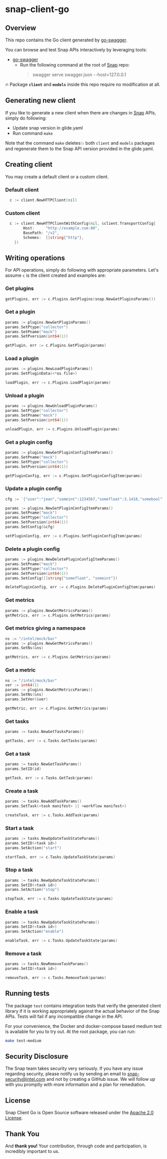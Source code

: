 # snap-client-go

## Overview

This repo contains the Go client generated by [go-swagger](https://github.com/go-swagger/go-swagger). 

You can browse and test Snap APIs interactively by leveraging tools:

* [go-swagger](https://github.com/go-swagger/go-swagger)
  * Run the following command at the root of [Snap](https://github.com/intelsdi-x/snap) repo:
    > swagger serve swagger.json --host=127.0.0.1

:fire: Package **`client`** and **`models`** inside this repo require no modification at all.

## Generating new client
If you like to generate a new client when there are changes in [Snap](https://github.com/intelsdi-x/snap) APIs, simply do following:

* Update snap version in glide.yaml
* Run command `make`

Note that the command `make` deletes:boom: both `client` and `models` packages and regenerate them to the Snap API version provided in the glide.yaml.

## Creating client

You may create a default client or a custom client.

### Default client

```go
  c := client.NewHTTPClient(nil)
```

### Custom client

```go
  c := client.NewHTTPClientWithConfig(nil, &client.TransportConfig{
		Host:     "http://example.com:80",
		BasePath: "/v2",
		Schemes:  []string{"http"},
	})
```

## Writing operations

For API operations, simply do following with appropriate parameters. Let's assume `c` is the client created and examples are:

### Get plugins

```go
getPlugins, err := c.Plugins.GetPlugins(snap.NewGetPluginsParams())
```

### Get a plugin

```go
params := plugins.NewGetPluginParams()
params.SetPtype("collector")
params.SetPname("mock")
params.SetPversion(int64(1))

getPlugin, err := c.Plugins.GetPlugin(params)
```

### Load a plugin

```go
params := plugins.NewLoadPluginParams()
params.SetPluginData(<*os.file>)

loadPlugin, err := c.Plugins.LoadPlugin(params)
```

### Unload a plugin

```go
params := plugins.NewUnloadPluginParams()
params.SetPtype("collector")
params.SetPname("mock")
params.SetPversion(int64(1))

unloadPlugin, err := c.Plugins.UnloadPlugin(params)
```

### Get a plugin config

```go
params := plugins.NewGetPluginConfigItemParams()
params.SetPname("mock")
params.SetPtype("collector")
params.SetPversion(int64(1))

getPluginConfig, err := c.Plugins.GetPluginConfigItem(params)
```

### Update a plugin config

```go
cfg := `{"user":"jean","someint":1234567,"somefloat":3.1418,"somebool":false}`

params := plugins.NewSetPluginConfigItemParams()
params.SetPname("mock")
params.SetPtype("collector")
params.SetPversion(int64(1))
params.SetConfig(&cfg)

setPluginConfig, err := c.Plugins.SetPluginConfigItem(params)
```

### Delete a plugin config

```go
params := plugins.NewDeletePluginConfigItemParams()
params.SetPname("mock")
params.SetPtype("collector")
params.SetPversion(int64(1))
params.SetConfig([]string{"somefloat", "someint"})

deletePluginConfig, err := c.Plugins.DeletePluginConfigItem(params)
```

### Get metrics

```go
params := plugins.NewGetMetricsParams()
getMetrics, err := c.Plugins.GetMetrics(params)
```

### Get metrics giving a namespace

```go
ns := "/intel/mock/bar"
params := plugins.NewGetMetricsParams()
params.SetNs(&ns)

getMetrics, err := c.Plugins.GetMetrics(params)
```

### Get a metric

```go
ns := "/intel/mock/bar"
ver := int64(1)
params := plugins.NewGetMetricsParams()
params.SetNs(&ns)
params.SetVer(&ver)

getMetric, err := c.Plugins.GetMetrics(params)
```

### Get tasks

```go
params := tasks.NewGetTasksParams()

getTasks, err := c.Tasks.GetTasks(params)
```

### Get a task

```go
params := tasks.NewGetTaskParams()
params.SetID(id)

getTask, err := c.Tasks.GetTask(params)
```

### Create a task

```go
params := tasks.NewAddTaskParams()
params.SetTask(<task manifest> || <workflow manifest>)

createTask, err := c.Tasks.AddTask(params)
```

### Start a task

```go
params := tasks.NewUpdateTaskStateParams()
params.SetID(<task id>)
params.SetAction("start")

startTask, err := c.Tasks.UpdateTaskState(params)
```

### Stop a task

```go
params := tasks.NewUpdateTaskStateParams()
params.SetID(<task id>)
params.SetAction("stop")

stopTask, err := c.Tasks.UpdateTaskState(params)
```

### Enable a task

```go
params := tasks.NewUpdateTaskStateParams()
params.SetID(<task id>)
params.SetAction("enable")

enableTask, err := c.Tasks.UpdateTaskState(params)
```

### Remove a task

```go
params := tasks.NewRemoveTaskParams()
params.SetID(<task id>)

removeTask, err := c.Tasks.RemoveTask(params)
```

## Running tests

The package `test` contains integration tests that verify the generated client library if it is working appropriately against the actual behavior of the Snap APIs. Tests will fail if any incompatible change in the API.

For your convenience, the Docker and docker-compose based medium test is available for you to try out.  At the root package, you can run:  

```sh
make test-medium
```

## Security Disclosure

The Snap team takes security very seriously. If you have any issue regarding security, please notify us by sending an email to snap-security@intel.com
and not by creating a GitHub issue. We will follow up with you promptly with more information and a plan for remediation.

## License
Snap Client Go is Open Source software released under the [Apache 2.0 License](LICENSE).

## Thank You
And **thank you!** Your contribution, through code and participation, is incredibly important to us.